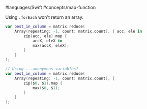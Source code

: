 #languages/Swift #concepts/map-function 

Using `.forEach` won't return an array.

```swift
var best_in_column = matrix.reduce(
	Array(repeating: -1, count: matrix.count), { acc, ele in
		zip(acc, ele).map {
			accX, eleX in
			max(accX, eleX);
		}
	}
);

// Using ...anonymous variables?
var best_in_column = matrix.reduce(
	Array(repeating: -1, count: matrix.count), {
		zip($0, $1).map {
			max($0, $1);
		}
	}
);
```